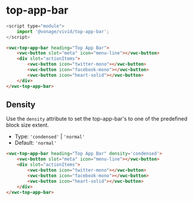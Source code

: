 # top-app-bar

```js
<script type="module">
    import '@vonage/vivid/top-app-bar';
</script>
```

```html preview
<vwc-top-app-bar heading="Top App Bar">
    <vwc-button slot="meta" icon="menu-line"></vwc-button>
    <div slot="actionItems">
        <vwc-button icon="twitter-mono"></vwc-button>
        <vwc-button icon="facebook-mono"></vwc-button>
        <vwc-button icon="heart-solid"></vwc-button>
    </div>
</vwc-top-app-bar>
```

## Density

Use the `density` attribute to set the top-app-bar's to one of the predefined block size extent.

- Type: `'condensed'` | `'normal'`
- Default: `'normal'`


```html preview
<vwc-top-app-bar heading="Top App Bar" density='condensed'>
    <vwc-button slot="meta" icon="menu-line"></vwc-button>
    <div slot="actionItems">
        <vwc-button icon="twitter-mono"></vwc-button>
        <vwc-button icon="facebook-mono"></vwc-button>
        <vwc-button icon="heart-solid"></vwc-button>
    </div>
</vwc-top-app-bar>
```